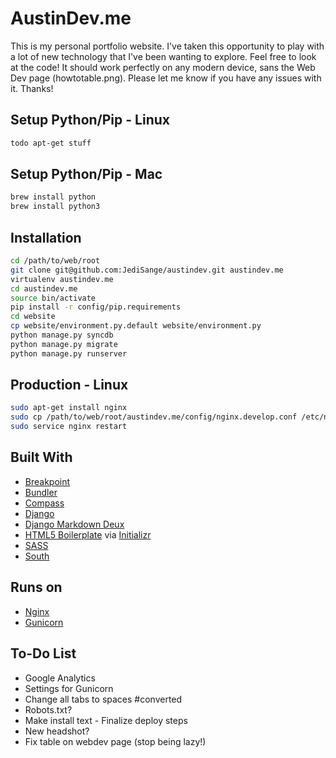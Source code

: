 # AustinDev.me
This is my personal portfolio website.  I've taken this opportunity to play with a lot of new technology that I've been wanting to explore.  Feel free to look at the code!  It should work perfectly on any modern device, sans the Web Dev page (howtotable.png).  Please let me know if you have any issues with it.  Thanks!

## Setup Python/Pip - Linux
```bash
todo apt-get stuff  
```

## Setup Python/Pip - Mac
```bash
brew install python  
brew install python3  
```

## Installation
```bash
cd /path/to/web/root  
git clone git@github.com:JediSange/austindev.git austindev.me  
virtualenv austindev.me  
cd austindev.me  
source bin/activate  
pip install -r config/pip.requirements  
cd website  
cp website/environment.py.default website/environment.py
python manage.py syncdb
python manage.py migrate
python manage.py runserver  
```

## Production - Linux
```bash
sudo apt-get install nginx  
sudo cp /path/to/web/root/austindev.me/config/nginx.develop.conf /etc/nginx/sites-enabled/austindev.me  
sudo service nginx restart  
```

## Built With
- [Breakpoint](http://breakpoint-sass.com/)
- [Bundler](http://bundler.io/)
- [Compass](http://compass-style.org/)
- [Django](https://www.djangoproject.com/)
- [Django Markdown Deux](https://github.com/trentm/django-markdown-deux)
- [HTML5 Boilerplate](http://html5boilerplate.com/) via [Initializr](http://www.initializr.com/)
- [SASS](http://sass-lang.com/)
- [South](http://south.aeracode.org/)

## Runs on
- [Nginx](http://nginx.com/)
- [Gunicorn](http://gunicorn.org/)

## To-Do List
- Google Analytics
- Settings for Gunicorn
- Change all tabs to spaces #converted
- Robots.txt?
- Make install text - Finalize deploy steps
- New headshot?
- Fix table on webdev page (stop being lazy!)
